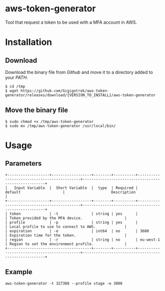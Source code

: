 # aws-token-generator

Tool that request a token to be used with a MFA account in AWS.

# Installation

## Download
Download the binary file from _Github_ and move it to a directory added to your _PATH_.

```
$ cd /tmp
$ wget https://github.com/Gigigotrek/aws-token-generator/releases/download/{VERSION_TO_INSTALL}/aws-token-generator
```

## Move the binary file

```
$ sudo chmod +x /tmp/aws-token-generator
$ sudo mv /tmp/aws-token-generator /usr/local/bin/
```

# Usage

## Parameters

```
+-------------------+------------------+--------+----------+--------------------------------------------+-----------------------------------------------------+
|   Input Variable  |  Short Variable  |  type  | Required |                  default                   |                     Description                     |
+-------------------+------------------+--------+----------+--------------------------------------------+-----------------------------------------------------+
| token             | -t               | string | yes      |                                            | Token provided by the MFA device.                   |
| profile           | -p               | string | yes      |                                            | Local profile to use to connect to AWS.             |
| expiration        | -e               | int64  | no       | 3600                                       | Expiration time for the token.                      |
| region            | -r               | string | no       | eu-west-1                                  | Region to set the environment profile.              |
+--------------------------------------+--------+----------+--------------------------------------------+-----------------------------------------------------+
```

## Example
```
aws-token-generator -t 327308 --profile stage -e 3000
```